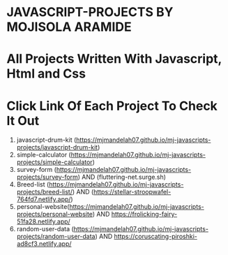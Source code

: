 # JAVASCRIPT-PROJECTS BY MOJISOLA ARAMIDE

# All Projects Written With Javascript, Html and Css
# Click Link Of Each Project To Check It Out

1. javascript-drum-kit (https://mjmandelah07.github.io/mj-javascripts-projects/javascript-drum-kit)
2. simple-calculator  (https://mjmandelah07.github.io/mj-javascripts-projects/simple-calculator)
3. survey-form (https://mjmandelah07.github.io/mj-javascripts-projects/survey-form) AND
                (fluttering-net.surge.sh)
4. Breed-list (https://mjmandelah07.github.io/mj-javascripts-projects/breed-list/) AND (https://stellar-stroopwafel-764fd7.netlify.app/)
5. personal-website(https://mjmandelah07.github.io/mj-javascripts-projects/personal-website) AND https://frolicking-fairy-51fa28.netlify.app/
6. random-user-data (https://mjmandelah07.github.io/mj-javascripts-projects/random-user-data) AND https://coruscating-piroshki-ad8cf3.netlify.app/

